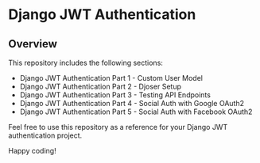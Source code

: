 # Django JWT Authentication

## Overview

This repository includes the following sections:

- Django JWT Authentication Part 1 - Custom User Model
- Django JWT Authentication Part 2 - Djoser Setup
- Django JWT Authentication Part 3 - Testing API Endpoints
- Django JWT Authentication Part 4 - Social Auth with Google OAuth2
- Django JWT Authentication Part 5 - Social Auth with Facebook OAuth2

Feel free to use this repository as a reference for your Django JWT authentication project.

Happy coding!
